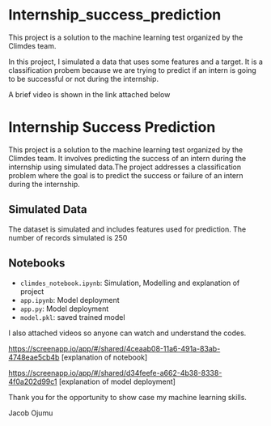# Internship_success_prediction

This project is a solution to the machine learning test organized by the Climdes team. 

In this project, I simulated a data that uses some features and a target. It is a classification probem because we are trying to predict if an intern is going to be successful or not during the internship.

A brief video is shown in the link attached below

# Internship Success Prediction

This project is a solution to the machine learning test organized by the Climdes team. It involves predicting the success of an intern during the internship using simulated data.The project addresses a classification problem where the goal is to predict the success or failure of an intern during the internship.

## Simulated Data

The dataset is simulated and includes features used for prediction. The number of records simulated is 250

## Notebooks

- `climdes_notebook.ipynb`: Simulation, Modelling and explanation of project
- `app.ipynb`: Model deployment
- `app.py`: Model deployment
- `model.pkl`: saved trained model

I also attached videos so anyone can watch and understand the codes.

https://screenapp.io/app/#/shared/4ceaab08-11a6-491a-83ab-4748eae5cb4b [explanation of notebook]

https://screenapp.io/app/#/shared/d34feefe-a662-4b38-8338-4f0a202d99c1 [explanation of model deployment]

Thank you for the opportunity to show case my machine learning skills.

Jacob Ojumu





